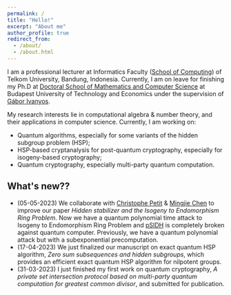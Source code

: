 ```yaml
---
permalink: /
title: "Hello!"
excerpt: "About me"
author_profile: true
redirect_from:
  - /about/
  - /about.html
---
```

I am a professional lecturer at Informatics Faculty ([School of Computing](https://telkomuniversity.ac.id/en/school-of-informatics/)) of Telkom University, Bandung, Indonesia. Currently, I am on leave for finishing my Ph.D at [Doctoral School of Mathematics and Computer Science](https://doktori.math.bme.hu/english/index-E.html) at Budapest University of Technology and Economics under the supervision of [Gábor Ivanyos](http://old.sztaki.hu/~ivanyos/). 


My research interests lie in computational algebra & number theory, and their applications in computer science. Currently, I am working on:
* Quantum algorithms, especially for some variants of the hidden subgroup problem (HSP);
* HSP-based cryptanalysis for post-quantum cryptography, especially for isogeny-based cryptography;
* Quantum cryptography, especially multi-party quantum computation.

## What's new??

* (05-05-2023) We collaborate with [Christophe Petit](https://christophe.petit.web.ulb.be/index.html) & [Mingjie Chen](https://www.birmingham.ac.uk/staff/profiles/computer-science/research-fellow/chen-mingjie.aspx) to improve our paper <i>Hidden stabilizer and the Isogeny to Endomorphism Ring Problem</i>. Now we have a quantum polynomial time attack to Isogeny to Endomorphism Ring Problem and [pSIDH](https://link.springer.com/chapter/10.1007/978-3-031-22966-4_1) is completely broken against quantum computer. Previously, we have a quantum polynomial attack but with a subexponential precomputation. 
* (17-04-2023) We just finalized our manuscript on exact quantum HSP algorithm, <i>Zero sum subsequences and hidden subgroups</i>, which provides an efficient exact quantum HSP algorithm for nilpotent groups.
* (31-03-2023) I just finished my first work on quantum cryptography, <i>A private set intersection protocol based on multi-party quantum computation for greatest common divisor</i>, and submitted for publication.
